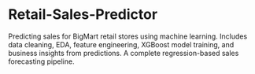 # Retail-Sales-Predictor
Predicting sales for BigMart retail stores using machine learning. Includes data cleaning, EDA, feature engineering, XGBoost model training, and business insights from predictions. A complete regression-based sales forecasting pipeline.
